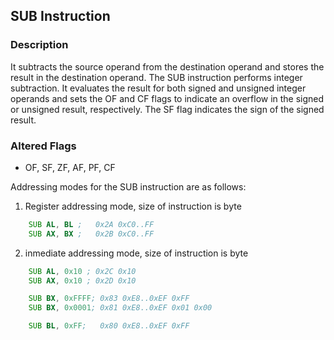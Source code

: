 ## SUB Instruction

### Description
It subtracts the source operand from the destination operand and stores the result in the destination operand. The SUB instruction performs integer subtraction. It evaluates the result for both signed and unsigned integer operands and sets the OF and CF flags to indicate an overflow in the signed or unsigned result, respectively. The SF flag indicates the sign of the signed result.

### Altered Flags
* OF, SF, ZF, AF, PF, CF

Addressing modes for the SUB instruction are as follows:

1. Register addressing mode, size of instruction is byte
```asm
    SUB AL, BL ;   0x2A 0xC0..FF
    SUB AX, BX ;   0x2B 0xC0..FF
```

2. inmediate addressing mode, size of instruction is byte
```asm
    SUB AL, 0x10 ; 0x2C 0x10
    SUB AX, 0x10 ; 0x2D 0x10
```
```asm
    SUB BX, 0xFFFF; 0x83 0xE8..0xEF 0xFF
    SUB BX, 0x0001; 0x81 0xE8..0xEF 0x01 0x00

    SUB BL, 0xFF;   0x80 0xE8..0xEF 0xFF
```